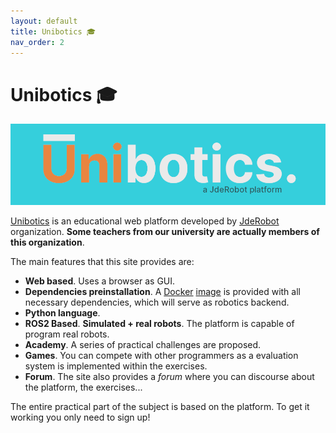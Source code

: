 ```yaml
---
layout: default
title: Unibotics 🎓
nav_order: 2
---
```


# Unibotics 🎓

<p align="center">
  <img src="https://raw.githubusercontent.com/dgarcu/mobile_robotics_blog/main/docs/assets/img/unibotics_logo.png" />
</p>

[Unibotics](https://unibotics.org/) is an educational web platform developed by [JdeRobot](https://jderobot.github.io/) organization. **Some teachers from our university are actually members of this organization**.

The main features that this site provides are:

- **Web based**. Uses a browser as GUI.
- **Dependencies preinstallation**. A [Docker](https://www.docker.com/) [image](https://hub.docker.com/r/jderobot/robotics-academy) is provided with all necessary dependencies, which will serve as robotics backend.
- **Python language**.
- **ROS2 Based**.
**Simulated + real robots**. The platform is capable of program real robots.
- **Academy**. A series of practical challenges are proposed.
- **Games**. You can compete with other programmers as a evaluation system is implemented within the exercises.
- **Forum**. The site also provides a _forum_ where you can discourse about the platform, the exercises...

The entire practical part of the subject is based on the platform. To get it working you only need to sign up!
